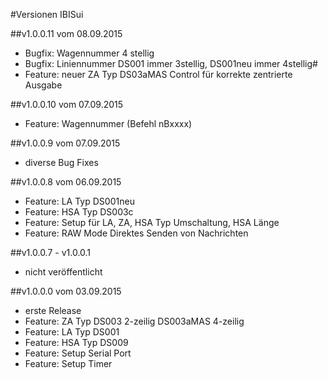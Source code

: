 #Versionen IBISui

##v1.0.0.11 vom 08.09.2015

* Bugfix: Wagennummer 4 stellig
* Bugfix: Liniennummer DS001 immer 3stellig, DS001neu immer 4stellig#
* Feature: neuer ZA Typ DS03aMAS Control für korrekte zentrierte Ausgabe

##v1.0.0.10 vom 07.09.2015

* Feature: Wagennummer (Befehl nBxxxx)

##v1.0.0.9  vom 07.09.2015

* diverse Bug Fixes

##v1.0.0.8  vom 06.09.2015

* Feature: LA Typ DS001neu
* Feature: HSA Typ DS003c
* Feature: Setup für LA, ZA, HSA Typ Umschaltung, HSA Länge
* Feature: RAW Mode Direktes Senden von Nachrichten 

##v1.0.0.7 - v1.0.0.1

* nicht veröffentlicht

##v1.0.0.0 vom 03.09.2015

* erste Release 
* Feature: ZA Typ DS003 2-zeilig DS003aMAS 4-zeilig
* Feature: LA Typ DS001
* Feature: HSA Typ DS009
* Feature: Setup Serial Port
* Feature: Setup Timer
